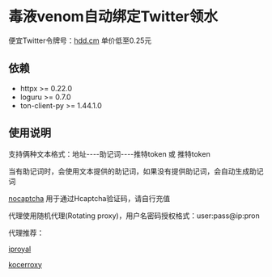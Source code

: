 # 毒液venom自动绑定Twitter领水
便宜Twitter令牌号：[hdd.cm](https://hdd.cm/)  单价低至0.25元



## 依赖

- httpx >= 0.22.0
- loguru >= 0.7.0
- ton-client-py >= 1.44.1.0



## 使用说明

支持俩种文本格式：地址----助记词----推特token  或 推特token

当有助记词时，会使用文本提供的助记词，如果没有提供助记词，会自动生成助记词

 [nocaptcha](https://www.nocaptcha.io/register?c=dwBf1P) 用于通过Hcaptcha验证码，请自行充值

 代理使用随机代理(Rotating proxy)，用户名密码授权格式：user:pass@ip:pron

 代理推荐：
 
 [iproyal](https://iproyal.cn?r=fooyao)

 [kocerroxy](https://kocerroxy.com/signup?referral=64dd69bb9922d7e1c4fc5481)
